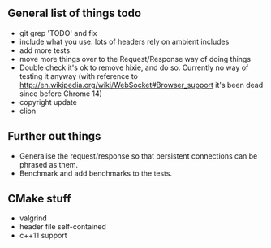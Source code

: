 General list of things todo
---------------------------

* git grep 'TODO' and fix
* include what you use: lots of headers rely on ambient includes
* add more tests
* move more things over to the Request/Response way of doing things
* Double check it's ok to remove hixie, and do so.  Currently no way of testing it anyway
  (with reference to http://en.wikipedia.org/wiki/WebSocket#Browser_support it's been dead
  since before Chrome 14)
* copyright update
* clion

Further out things
------------------
* Generalise the request/response so that persistent connections can be phrased
  as them.
* Benchmark and add benchmarks to the tests.

CMake stuff
-----------
* valgrind
* header file self-contained
* c++11 support
